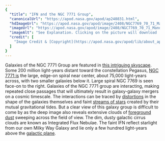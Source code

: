 ```yaml
---
{
  "title": "IFN and the NGC 7771 Group",
  "canonicalUrl": "https://apod.nasa.gov/apod/ap240831.html",
  "hdImageUrl": "https://apod.nasa.gov/apod/image/2408/NGC7769_70_71_Mandel.jpg",
  "imageUrl": "https://apod.nasa.gov/apod/image/2408/NGC7769_70_71_Mandel_1024.jpg",
  "imageAlt": "See Explanation. Clicking on the picture will download  the highest resolution version available.",
  "credit": [
    "Image Credit & [Copyright](https://apod.nasa.gov/apod/lib/about_apod.html#srapply): [Steve Mandel](https://www.astrobin.com/users/smandel/) and [Bob Fera](http://www.feraphotography.com/index.html)"
  ]
}
---
```


Galaxies of the NGC 7771 Group are featured in [this intriguing skyscape](https://www.astrobin.com/wt7ct9/). Some 200 million light-years distant toward the constellation Pegasus, [NGC 7771 is](https://apod.nasa.gov/apod/ap090829.html) the large, edge-on spiral near center, about 75,000 light-years across, with two smaller galaxies below it. Large spiral NGC 7769 is seen face-on to the right. Galaxies of the NGC 7771 group are interacting, making repeated close passages that will ultimately result in galaxy-galaxy mergers on a cosmic timescale. The interactions can be traced by [distortions](https://hubblesite.org/contents/news-releases/2002/news-2002-22.html) in the shape of the galaxies themselves and faint [streams of stars](https://apod.nasa.gov/apod/ap080619.html) created by their mutual gravitational tides. But a clear view of this galaxy group is difficult to come by as the deep image also reveals extensive clouds of [foreground dust](https://apod.nasa.gov/apod/ap170627.html) sweeping across the field of view. The dim, dusty galactic cirrus clouds are known as Integrated Flux Nebulae. The faint IFN reflect starlight from our own Milky Way Galaxy and lie only a few hundred light-years above the [galactic plane](https://apod.nasa.gov/apod/ap090613.html).
